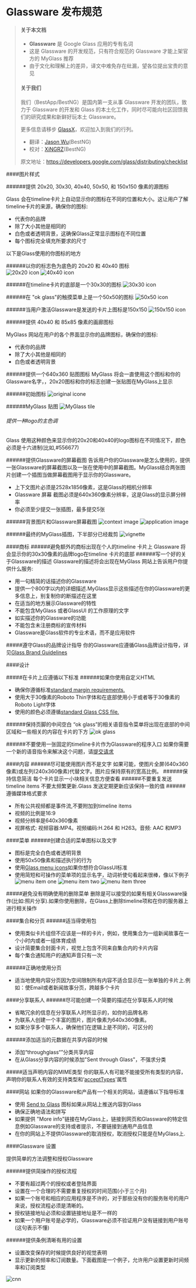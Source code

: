 Glassware 发布规范
==========

> #### 关于本文档
> - **Glassware** 是 Google Glass 应用的专有名词
> - 这是 Glassware 的开发规范，只有符合规范的 Glassware 才能上架官方的 MyGlass 推荐
> - 由于文化和理解上的差异，译文中难免存在纰漏，望各位提出宝贵的意见
> 
> #### 关于我们
> 我们（BestApp/BestNG）是国内第一支从事 Glassware 开发的团队，致力于 Glassware 的开发和 Glass 的本土化工作，同时尽可能向社区回馈我们的研究成果和新鲜好玩本土 Glassware。
>
> 更多信息请移步 [GlassX](http://www.glassx.cn/)，欢迎加入到我们的行列。
>
> - 翻译：[Jason Wu](cn.jason.wu@gmail.com)(BestNG)
> - 校对：[XiNGRZ](chenxingyu92@gmail.com)(BestNG)
>
> 原文地址：https://developers.google.com/glass/distributing/checklist

####图片样式

######提供 20x20, 30x30, 40x40, 50x50, 和 150x150 像素的源图标

Glass 会在timeline卡片上自动显示你的图标在不同的位置和大小。这让用户了解timeline卡片的来源，确保你的图标:

* 代表你的品牌
* 除了大小其他是相同的
* 白色或者透明背景，这确保Glass正常显示图标在不同位置
* 每个图标完全填充所要求的尺寸

以下是Glass使用的你图标的地方

######以你的标志色为底色的 20x20 和 40x40 图标	
![20x20 icon](https://developers.google.com/glass/images/icons/g-20.png)
![40x40 icon](https://developers.google.com/glass/images/icons/g-40.png)

######在timeline卡片的底部是一个30x30的图标
![30x30 icon](https://developers.google.com/glass/images/icons/g-30.png)

######在 "ok glass"的触摸菜单上是一个50x50的图标
![50x50 icon](https://developers.google.com/glass/images/icons/g-50.png)

######当用户激活Glassware是发送的卡片上图标是150x150
![150x150 icon](https://developers.google.com/glass/images/icons/g-150.png)

######提供 40x40 和 85x85 像素的画廊图标

MyGlass 网站在用户的各个界面显示你的品牌图标，确保你的图标:

* 代表你的品牌
* 除了大小其他是相同的
* 白色或者透明背景

######提供一个640x360 贴图图标
MyGlass 将会一直使用这个图标和你的Glassware名字，，20x20图标和你的标志创建一张贴图在MyGlass上显示

######初始图标
![original icone](https://developers.google.com/glass/images/icons/g-640-360-tile.png)

######MyGlass 贴图
![MyGlass tile](https://developers.google.com/glass/images/icons/tile-with-icon.png)

###### 提供一种logo的主色调
Glass 使用这种颜色来显示你的20x20和40x40的logo图标在不同情况下，颜色必须是十六进制(比如,#556677)

######提供Glassware的屏幕截图
告诉用户你的Glassware是怎么使用的，提供一张Glassware的屏幕截图以及一张在使用中的屏幕截图。MyGlass结合两张图片创建一个插图当做屏幕截图用于显示你的Glassware。

* 上下文图片必须是2528x1856像素，这是Glass的相机分辨率
* Glassware 屏幕	截图必须是640x360像素分辨率，这是Glass的显示屏分辨率
* 你必须至少提交一张插图，最多提交5张

######背景图片和Glassware屏幕截图
![context image](https://developers.google.com/glass/images/icons/context-640.jpg)
![application image](https://developers.google.com/glass/images/icons/traffic.png)

######最终的MyGlass插图，下半部分已经裁剪
![vignette](https://developers.google.com/glass/images/icons/vignette-640.jpg)

####商标
######避免额外的商标出现在个人的timeline 卡片上
Glassware 将会显示你的30x30像素的品牌logo在timeline 卡片的底部
######写一个好的关于Glassware的描述
Glassware的描述将会出现在MyGlass 网站上告诉用户你提供什么服务:

* 用一句精简的话描述你的Glassware
* 提供一个800字以内的详细描述.MyGlass显示这些描述在你的Glassware的更多信息上，别复制你的断描述在这里
* 在适当的地方展示Glassware的特性
* 不能包含MyGlass 或者GlassUI 的工作原理的文字
* 如实描述你的Glassware的功能
* 不能包含未注册商标的宣传材料
* Glassware是Glass软件的专业术语，而不是应用软件

#####遵守Glass的品牌设计指导
你的Glassware应遵循Glass品牌设计指导，详见[Glass Brand Guidelines](https://developers.google.com/glass/brand-guidelines)

####设计

#####在卡片上应遵循以下标准
######如果你使用自定义HTML
* 确保你遵循标准[standard margin requirements.](https://developers.google.com/glass/ui-guidelines#displaying_your_own_custom_html)
* 使用大于30像素的Roboto Thin字体和在底部使用小于或者等于30像素的Roboto Light字体
* 使用的颜色必须遵循[standard Glass CSS file.](https://mirror-api-playground.appspot.com/assets/css/base_style.css)

######保持页脚的中间空白
“ok glass”的相关语音指令菜单将出现在底部的中间区域和一些相关的内容在卡片的下方
![ok glass](https://developers.google.com/glass/images/glass-screens/contextual-voice.png)

######不要使用一张固定的timeline卡片作为Glassware的程序入口
如果你需要一个新的语音指令来解决这个问题，请[提交请求](https://services.google.com/fb/forms/glassvoicecommand/)

####内容
######尽可能使用图片而不是文字
如果可能，使图片全屏(640x360像素)或左列(240x360像素)代替文字。图片应保持原有的宽高比例。
######保持信息简洁
每个卡片显示一小块相关信息方便查看
######不要重复发送timeline items
不要太频繁更新.Glass 发送定期更新应该保持一致的值
######遵循媒体格式要求
* 所有公共视频都是事件流,不要附加到timeline items
* 视频的比例是16:9
* 视频分辨率是640x360像素
* 视屏格式: 视频容器:MP4。视频编码:H.264 和 H263。音频: AAC 和MP3

####菜单
######创建合适的菜单图标以及文字
* 图标是完全白色或者透明背景
* 使用50x50像素和描述执行的行为
* 使用[Glass menu icons](https://developers.google.com/glass/downloads/menu-icons-50.zip)如果你想符合GlassUI标准
* 使用简短和可操作的菜单项的显示名字，动词祈使句看起来很棒，像以下例子
![menu item one](https://developers.google.com/glass/images/glass-screens/google.png)
![menu item two](https://developers.google.com/glass/images/glass-screens/take-a-picture.png)
![menu item three](https://developers.google.com/glass/images/glass-screens/record-a-video.png)

#####避免没有明确使用的删除菜单
删除是可以接受的如果有相关Glassware操作(比如:照片分享).如果你使用删除，在Glass上删除timeline项和在你的服务器上进行相关操作

####集合和分页
######适当得使用包
* 使用类似卡片组但不应该是一样的卡片，例如，使用集合为一组新闻故事在一个小时内或者一组体育成绩
* 设计简要集合封面卡片，视觉上包含不同来自集合内的卡片内容
* 每个集合通知用户的通知声音只有一次

######正确地使用分页
* 适当地使用内容分页因为空间限制所有内容不适合显示在一张单独的卡片上.例如：使Email或者新闻故事分页，跨越多个卡片

####分享联系人
######尽可能创建一个简要的描述在分享联系人的时候
* 省略冗余的信息在分享联系人时所显示的，如你的品牌名称
* 为联系人创建一个丰富的图片，图片像素为640x360像素。
* 如果分享多个联系人，确保他们在逻辑上是不同的，可区分的

######添加适当的元数据在共享内容的时候
* 添加“throughglass“”分类共享内容
* 在从Glass分享内容的时候添加"Sent through Glass"，不强求分类

#####适当声明内容的MIME类型
你的联系人有可能不能接受所有类型的内容，声明你的联系人有效的支持类型和‘[acceptTypes](https://developers.google.com/glass/reference/contacts#acceptTypes)'属性

####网站
如果你的Glassware和产品有一个相关的网站，请遵循以下指导标准
* 使用 [Send to Glass](https://developers.google.com/glass/downloads/send-to-glass-buttons.zip) 图标如果从网站上推送内容到Glass
* 确保正确地语法和拼写
* 如果提供 "More info"链接在MyGlass上，链接到网页和Glassware的特定信息例如Glassware的支持或者提示，不要链接到通用产品信息
* 在你的网站上不提供Glassware的取消授权，取消授权只能是在MyGlass上.

####Glassware 设置

提供简单的方法调整和授权Glassware

######提供简操作的授权流程
* 不要有超过两个的授权或者登陆界面
* 设置在一个合理的不需要重复授权的时间范围(小于三个月)
* 如果一个账号和相应的应用程序是不许的，对于那些没有你的服务账号的用户来说，授权流程必须是清晰的。
* 授权链接地址必须和设置链接地址是不一样的
* 如果一个用户账号是必学的，Glassware必须不验证用户没有链接到用户账号(这句表示不懂)

######提供条例清晰有用的设置
* 设置改变保存的时候提供良好的视觉表明
* 显示更新的频率和订阅数量。下面截图是一个例子，允许用户设置更新时间频率和订阅类型

![cnn](https://developers.google.com/glass/images/cnn-settings.png)










